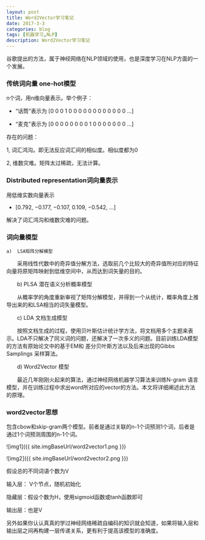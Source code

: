 ```yaml
---
layout: post
title: Word2Vector学习笔记
date: 2017-3-3
categories: blog
tags: [机器学习,NLP]
description: Word2Vector学习笔记 
---
```

谷歌提出的方法，属于神经网络在NLP领域的使用，也是深度学习在NLP方面的一个发展。

### 传统词向量 one-hot模型
n个词，用n维向量表示。举个例子：

- “话筒”表示为 [0 0 0 1 0 0 0 0 0 0 0 0 0 0 0 0 …]

- “麦克”表示为 [0 0 0 0 0 0 0 0 1 0 0 0 0 0 0 0 …]

存在的问题：

1, 词汇鸿沟。即无法反应词汇间的相似度。相似度都为0

2, 维数灾难。矩阵太过稀疏，无法计算。

### Distributed representation词向量表示

用低维实数向量表示

- [0.792, −0.177, −0.107, 0.109, −0.542, …]

解决了词汇鸿沟和维数灾难的问题。

### 词向量模型
    a)  LSA矩阵分解模型

　　采用线性代数中的奇异值分解方法，选取前几个比较大的奇异值所对应的特征向量将原矩阵映射到低维空间中，从而达到词矢量的目的。

　　b)  PLSA 潜在语义分析概率模型

　　从概率学的角度重新审视了矩阵分解模型，并得到一个从统计，概率角度上推导出来的和LSA相当的词矢量模型。

　　c)  LDA 文档生成模型

　　按照文档生成的过程，使用贝叶斯估计统计学方法，将文档用多个主题来表示。LDA不只解决了同义词的问题，还解决了一次多义的问题。目前训练LDA模型的方法有原始论文中的基于EM和 差分贝叶斯方法以及后来出现的Gibbs Samplings 采样算法。

　　d)  Word2Vector 模型

　　最近几年刚刚火起来的算法，通过神经网络机器学习算法来训练N-gram 语言模型，并在训练过程中求出word所对应的vector的方法。本文将详细阐述此方法的原理。

### word2vector思想


包含cbow和skip-gram两个模型。前者是通过关联的n-1个词预测1个词，后者是通过1个词预测周围的n-1个词。

![img1]({{ site.imgBaseUrl/word2vector1.png }})

![img2]({{ site.imgBaseUrl/word2vector2.png }})

假设总的不同词语个数为V

输入层： V个节点，随机初始化

隐藏层：假设个数为H，使用sigmoid函数或tanh函数即可

输出层：也是V

另外如果你认认真真的学过神经网络稀疏自编码的知识就会知道，如果将输入层和输出层之间再构建一层传递关系，更有利于提高该模型的准确度。


